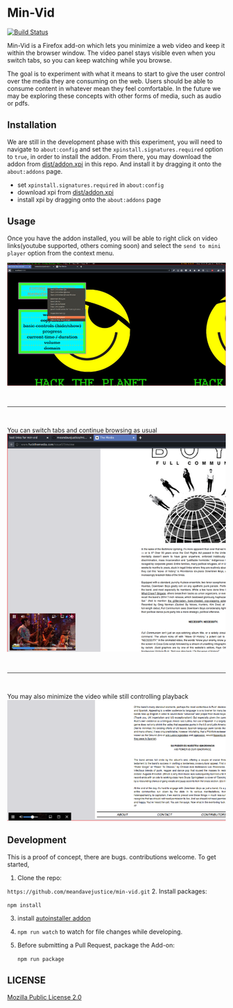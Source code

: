 # Min-Vid

[![Build Status](https://travis-ci.org/meandavejustice/min-vid.svg?branch=master)](https://travis-ci.org/meandavejustice/min-vid)

Min-Vid is a Firefox add-on which lets you minimize a web video and
keep it within the browser window. The video panel stays visible even
when you switch tabs, so you can keep watching while you browse.

The goal is to experiment with what it means to start to give the user
control over the media they are consuming on the web. Users should be
able to consume content in whatever mean they feel comfortable. In the
future we may be exploring these concepts with other forms of media,
such as audio or pdfs.

## Installation

We are still in the development phase with this experiment, you will
need to navigate to `about:config` and set the `xpinstall.signatures.required`
option to `true`, in order to install the addon. From there, you may download
the addon from [dist/addon.xpi](dist/addon.xpi) in this repo. And
install it by dragging it onto the `about:addons` page.

* set `xpinstall.signatures.required` in `about:config`
* download xpi from [dist/addon.xpi](dist/addon.xpi)
* install xpi by dragging onto the `about:addons` page

## Usage

Once you have the addon installed, you will be able to right click on
video links(youtube supported, others coming soon) and select the
`send to mini player` option from the context menu.

![context menu option](docs/send-to-player.png)

<br>
<hr>
<br>

You can switch tabs and continue browsing as usual
![playing example](docs/playing.png)

<br>
<hr>
<br>

You may also minimize the video while still controlling playback
![minimized example](docs/minimized.png)

## Development
This is a proof of concept, there are bugs. contributions welcome. To get started,

1.  Clone the repo:

   `https://github.com/meandavejustice/min-vid.git`
2.  Install packages:

   `npm install`

3. install [autoinstaller addon](https://addons.mozilla.org/en-US/firefox/addon/autoinstaller/)

4. `npm run watch` to watch for file changes while developing.

5. Before submitting a Pull Request, package the Add-on:

   `npm run package`


## LICENSE
[Mozilla Public License 2.0](LICENSE)
